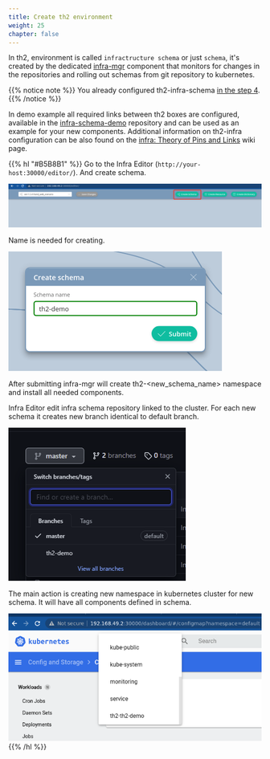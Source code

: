 ```yaml
---
title: Create th2 environment
weight: 25
chapter: false
---
```


In th2, environment is called `infractructure schema` or just `schema`, it's created by the 
dedicated [infra-mgr](https://github.com/th2-net/th2-infra-mgr) 
component that monitors for changes in the repositories and rolling out schemas from git repository to kubernetes.

{{% notice note %}}
You already configured th2-infra-schema 
[in the step 4](/th2-docs/getting-started/install-demo/set-up-cluster/services-config/#set-the-repository-with-schema-configuration).
{{% /notice %}}

In demo example all required links between th2 boxes are configured, available 
in the [infra-schema-demo](https://github.com/th2-net/th2-infra-schema-demo) repository and can be used as an example for your new 
components. Additional information on th2-infra configuration can be also found on 
the [infra: Theory of Pins and Links](https://github.com/th2-net/th2-documentation/wiki/infra:-Theory-of-Pins-and-Links) wiki page.

{{% hl "#B5B8B1" %}}
Go to the Infra Editor (`http://your-host:30000/editor/`). And create schema.

![Create schema](images/create-schema-1.png)

Name is needed for creating.

![Name for schema](images/create-schema-2.png)

After submitting infra-mgr will create th2-<new_schema_name> namespace and install all needed components.

Infra Editor edit infra schema repository linked to the cluster. 
For each new schema it creates new branch identical to default branch.

![New branch](images/new-branch.png)

The main action is creating new namespace in kubernetes cluster for new schema.
It will have all components defined in schema.

![New namespace](images/new-namespace.png)
{{% /hl %}}
